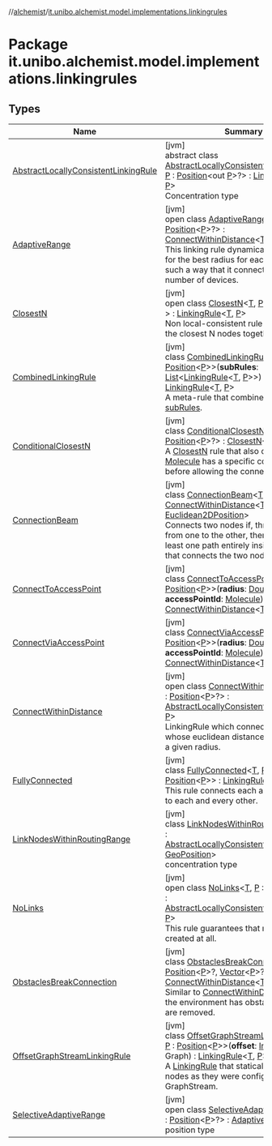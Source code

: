 //[alchemist](../../index.md)/[it.unibo.alchemist.model.implementations.linkingrules](index.md)

# Package it.unibo.alchemist.model.implementations.linkingrules

## Types

| Name | Summary |
|---|---|
| [AbstractLocallyConsistentLinkingRule](-abstract-locally-consistent-linking-rule/index.md) | [jvm]<br>abstract class [AbstractLocallyConsistentLinkingRule](-abstract-locally-consistent-linking-rule/index.md)<[T](-abstract-locally-consistent-linking-rule/index.md), [P](-abstract-locally-consistent-linking-rule/index.md) : [Position](../it.unibo.alchemist.model.interfaces/-position/index.md)<out [P](../it.unibo.alchemist.model.implementations.movestrategies.speed/-interact-with-others/index.md)>?> : [LinkingRule](../it.unibo.alchemist.model.interfaces/-linking-rule/index.md)<[T](../it.unibo.alchemist.model.implementations.movestrategies.speed/-interact-with-others/index.md), [P](../it.unibo.alchemist.model.implementations.movestrategies.speed/-interact-with-others/index.md)> <br>Concentration type |
| [AdaptiveRange](-adaptive-range/index.md) | [jvm]<br>open class [AdaptiveRange](-adaptive-range/index.md)<[T](-adaptive-range/index.md), [P](-adaptive-range/index.md) : [Position](../it.unibo.alchemist.model.interfaces/-position/index.md)<[P](../it.unibo.alchemist.model.implementations.movestrategies.speed/-interact-with-others/index.md)>?> : [ConnectWithinDistance](-connect-within-distance/index.md)<[T](../it.unibo.alchemist.model.implementations.movestrategies.speed/-interact-with-others/index.md), [P](../it.unibo.alchemist.model.implementations.movestrategies.speed/-interact-with-others/index.md)> <br>This linking rule dynamically searches for the best radius for each device, in such a way that it connects to a certain number of devices. |
| [ClosestN](-closest-n/index.md) | [jvm]<br>open class [ClosestN](-closest-n/index.md)<[T](-closest-n/index.md), [P](-closest-n/index.md) : [Position](../it.unibo.alchemist.model.interfaces/-position/index.md)<[P](../it.unibo.alchemist.model.implementations.movestrategies.speed/-interact-with-others/index.md)>?> : [LinkingRule](../it.unibo.alchemist.model.interfaces/-linking-rule/index.md)<[T](../it.unibo.alchemist.model.implementations.movestrategies.speed/-interact-with-others/index.md), [P](../it.unibo.alchemist.model.implementations.movestrategies.speed/-interact-with-others/index.md)> <br>Non local-consistent rule that connect the closest N nodes together. |
| [CombinedLinkingRule](-combined-linking-rule/index.md) | [jvm]<br>class [CombinedLinkingRule](-combined-linking-rule/index.md)<[T](-combined-linking-rule/index.md), [P](-combined-linking-rule/index.md) : [Position](../it.unibo.alchemist.model.interfaces/-position/index.md)<[P](-combined-linking-rule/index.md)>>(**subRules**: [List](https://kotlinlang.org/api/latest/jvm/stdlib/kotlin.collections/-list/index.html)<[LinkingRule](../it.unibo.alchemist.model.interfaces/-linking-rule/index.md)<[T](-combined-linking-rule/index.md), [P](-combined-linking-rule/index.md)>>) : [LinkingRule](../it.unibo.alchemist.model.interfaces/-linking-rule/index.md)<[T](-combined-linking-rule/index.md), [P](-combined-linking-rule/index.md)> <br>A meta-rule that combines multiple [subRules](-combined-linking-rule/sub-rules.md). |
| [ConditionalClosestN](-conditional-closest-n/index.md) | [jvm]<br>class [ConditionalClosestN](-conditional-closest-n/index.md)<[T](-conditional-closest-n/index.md), [P](-conditional-closest-n/index.md) : [Position](../it.unibo.alchemist.model.interfaces/-position/index.md)<[P](../it.unibo.alchemist.model.implementations.movestrategies.speed/-interact-with-others/index.md)>?> : [ClosestN](-closest-n/index.md)<[T](../it.unibo.alchemist.model.implementations.movestrategies.speed/-interact-with-others/index.md), [P](../it.unibo.alchemist.model.implementations.movestrategies.speed/-interact-with-others/index.md)> <br>A [ClosestN](-closest-n/index.md) rule that also checks that a [Molecule](../it.unibo.alchemist.model.interfaces/-molecule/index.md) has a specific concentration before allowing the connection. |
| [ConnectionBeam](-connection-beam/index.md) | [jvm]<br>class [ConnectionBeam](-connection-beam/index.md)<[T](-connection-beam/index.md)> : [ConnectWithinDistance](-connect-within-distance/index.md)<[T](../it.unibo.alchemist.model.implementations.environments/-museum-hall/index.md), [Euclidean2DPosition](../it.unibo.alchemist.model.implementations.positions/-euclidean2-d-position/index.md)> <br>Connects two nodes if, throwing a beam from one to the other, there exists at least one path entirely inside the beam that connects the two nodes. |
| [ConnectToAccessPoint](-connect-to-access-point/index.md) | [jvm]<br>class [ConnectToAccessPoint](-connect-to-access-point/index.md)<[T](-connect-to-access-point/index.md), [P](-connect-to-access-point/index.md) : [Position](../it.unibo.alchemist.model.interfaces/-position/index.md)<[P](-connect-to-access-point/index.md)>>(**radius**: [Double](https://kotlinlang.org/api/latest/jvm/stdlib/kotlin/-double/index.html), **accessPointId**: [Molecule](../it.unibo.alchemist.model.interfaces/-molecule/index.md)) : [ConnectWithinDistance](-connect-within-distance/index.md)<[T](-connect-to-access-point/index.md), [P](-connect-to-access-point/index.md)> |
| [ConnectViaAccessPoint](-connect-via-access-point/index.md) | [jvm]<br>class [ConnectViaAccessPoint](-connect-via-access-point/index.md)<[T](-connect-via-access-point/index.md), [P](-connect-via-access-point/index.md) : [Position](../it.unibo.alchemist.model.interfaces/-position/index.md)<[P](-connect-via-access-point/index.md)>>(**radius**: [Double](https://kotlinlang.org/api/latest/jvm/stdlib/kotlin/-double/index.html), **accessPointId**: [Molecule](../it.unibo.alchemist.model.interfaces/-molecule/index.md)) : [ConnectWithinDistance](-connect-within-distance/index.md)<[T](-connect-via-access-point/index.md), [P](-connect-via-access-point/index.md)> |
| [ConnectWithinDistance](-connect-within-distance/index.md) | [jvm]<br>open class [ConnectWithinDistance](-connect-within-distance/index.md)<[T](-connect-within-distance/index.md), [P](-connect-within-distance/index.md) : [Position](../it.unibo.alchemist.model.interfaces/-position/index.md)<[P](../it.unibo.alchemist.model.implementations.movestrategies.speed/-interact-with-others/index.md)>?> : [AbstractLocallyConsistentLinkingRule](-abstract-locally-consistent-linking-rule/index.md)<[T](../it.unibo.alchemist.model.implementations.movestrategies.speed/-interact-with-others/index.md), [P](../it.unibo.alchemist.model.implementations.movestrategies.speed/-interact-with-others/index.md)> <br>LinkingRule which connects nodes whose euclidean distance is shorter than a given radius. |
| [FullyConnected](-fully-connected/index.md) | [jvm]<br>class [FullyConnected](-fully-connected/index.md)<[T](-fully-connected/index.md), [P](-fully-connected/index.md) : [Position](../it.unibo.alchemist.model.interfaces/-position/index.md)<[P](-fully-connected/index.md)>> : [LinkingRule](../it.unibo.alchemist.model.interfaces/-linking-rule/index.md)<[T](-fully-connected/index.md), [P](-fully-connected/index.md)> <br>This rule connects each and every node to each and every other. |
| [LinkNodesWithinRoutingRange](-link-nodes-within-routing-range/index.md) | [jvm]<br>class [LinkNodesWithinRoutingRange](-link-nodes-within-routing-range/index.md)<[T](-link-nodes-within-routing-range/index.md)> : [AbstractLocallyConsistentLinkingRule](-abstract-locally-consistent-linking-rule/index.md)<[T](../it.unibo.alchemist.model.implementations.movestrategies.speed/-straight-line-trace-dependant-speed/index.md), [GeoPosition](../it.unibo.alchemist.model.interfaces/-geo-position/index.md)> <br>concentration type |
| [NoLinks](-no-links/index.md) | [jvm]<br>open class [NoLinks](-no-links/index.md)<[T](-no-links/index.md), [P](-no-links/index.md) : [Position](../it.unibo.alchemist.model.interfaces/-position/index.md)<[P](../it.unibo.alchemist.model.implementations.movestrategies.speed/-interact-with-others/index.md)>?> : [AbstractLocallyConsistentLinkingRule](-abstract-locally-consistent-linking-rule/index.md)<[T](../it.unibo.alchemist.model.implementations.movestrategies.speed/-interact-with-others/index.md), [P](../it.unibo.alchemist.model.implementations.movestrategies.speed/-interact-with-others/index.md)> <br>This rule guarantees that no links are created at all. |
| [ObstaclesBreakConnection](-obstacles-break-connection/index.md) | [jvm]<br>class [ObstaclesBreakConnection](-obstacles-break-connection/index.md)<[T](-obstacles-break-connection/index.md), [P](-obstacles-break-connection/index.md) : [Position](../it.unibo.alchemist.model.interfaces/-position/index.md)<[P](../it.unibo.alchemist.model.implementations.movestrategies.speed/-interact-with-others/index.md)>?, [Vector](../it.unibo.alchemist.model.interfaces.geometry/-vector/index.md)<[P](../it.unibo.alchemist.model.implementations.movestrategies.speed/-interact-with-others/index.md)>?> : [ConnectWithinDistance](-connect-within-distance/index.md)<[T](../it.unibo.alchemist.model.implementations.movestrategies.speed/-interact-with-others/index.md), [P](../it.unibo.alchemist.model.implementations.movestrategies.speed/-interact-with-others/index.md)> <br>Similar to [ConnectWithinDistance](-connect-within-distance/index.md), but if the environment has obstacles, the links are removed. |
| [OffsetGraphStreamLinkingRule](-offset-graph-stream-linking-rule/index.md) | [jvm]<br>class [OffsetGraphStreamLinkingRule](-offset-graph-stream-linking-rule/index.md)<[T](-offset-graph-stream-linking-rule/index.md), [P](-offset-graph-stream-linking-rule/index.md) : [Position](../it.unibo.alchemist.model.interfaces/-position/index.md)<[P](-offset-graph-stream-linking-rule/index.md)>>(**offset**: [Int](https://kotlinlang.org/api/latest/jvm/stdlib/kotlin/-int/index.html), **graph**: Graph) : [LinkingRule](../it.unibo.alchemist.model.interfaces/-linking-rule/index.md)<[T](-offset-graph-stream-linking-rule/index.md), [P](-offset-graph-stream-linking-rule/index.md)> <br>A [LinkingRule](../it.unibo.alchemist.model.interfaces/-linking-rule/index.md) that statically connects nodes as they were configured by GraphStream. |
| [SelectiveAdaptiveRange](-selective-adaptive-range/index.md) | [jvm]<br>open class [SelectiveAdaptiveRange](-selective-adaptive-range/index.md)<[T](-selective-adaptive-range/index.md), [P](-selective-adaptive-range/index.md) : [Position](../it.unibo.alchemist.model.interfaces/-position/index.md)<[P](../it.unibo.alchemist.model.implementations.actions/-lsa-ascending-gradient-dist/index.md)>?> : [AdaptiveRange](-adaptive-range/index.md)<[T](../it.unibo.alchemist.model.implementations.conditions/-abstract-condition/index.md), [P](../it.unibo.alchemist.model.implementations.actions/-lsa-ascending-gradient-dist/index.md)> <br>position type |
